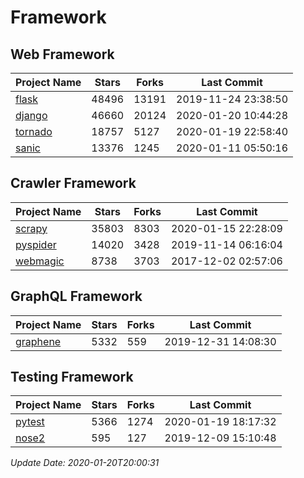 # Framework

## Web Framework

| Project Name | Stars | Forks | Last Commit |
| ------------ | ----- | ----- | ----------- |
| [flask](https://github.com/pallets/flask) | 48496 | 13191 | 2019-11-24 23:38:50 |
| [django](https://github.com/django/django) | 46660 | 20124 | 2020-01-20 10:44:28 |
| [tornado](https://github.com/tornadoweb/tornado) | 18757 | 5127 | 2020-01-19 22:58:40 |
| [sanic](https://github.com/huge-success/sanic) | 13376 | 1245 | 2020-01-11 05:50:16 |

## Crawler Framework

| Project Name | Stars | Forks | Last Commit |
| ------------ | ----- | ----- | ----------- |
| [scrapy](https://github.com/scrapy/scrapy) | 35803 | 8303 | 2020-01-15 22:28:09 |
| [pyspider](https://github.com/binux/pyspider) | 14020 | 3428 | 2019-11-14 06:16:04 |
| [webmagic](https://github.com/code4craft/webmagic) | 8738 | 3703 | 2017-12-02 02:57:06 |

## GraphQL Framework

| Project Name | Stars | Forks | Last Commit |
| ------------ | ----- | ----- | ----------- |
| [graphene](https://github.com/graphql-python/graphene) | 5332 | 559 | 2019-12-31 14:08:30 |

## Testing Framework

| Project Name | Stars | Forks | Last Commit |
| ------------ | ----- | ----- | ----------- |
| [pytest](https://github.com/pytest-dev/pytest) | 5366 | 1274 | 2020-01-19 18:17:32 |
| [nose2](https://github.com/nose-devs/nose2) | 595 | 127 | 2019-12-09 15:10:48 |

*Update Date: 2020-01-20T20:00:31*